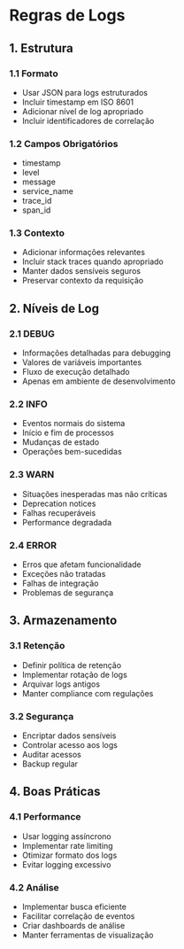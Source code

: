 # Regras de Logs

## 1. Estrutura

### 1.1 Formato

- Usar JSON para logs estruturados
- Incluir timestamp em ISO 8601
- Adicionar nível de log apropriado
- Incluir identificadores de correlação

### 1.2 Campos Obrigatórios

- timestamp
- level
- message
- service_name
- trace_id
- span_id

### 1.3 Contexto

- Adicionar informações relevantes
- Incluir stack traces quando apropriado
- Manter dados sensíveis seguros
- Preservar contexto da requisição

## 2. Níveis de Log

### 2.1 DEBUG

- Informações detalhadas para debugging
- Valores de variáveis importantes
- Fluxo de execução detalhado
- Apenas em ambiente de desenvolvimento

### 2.2 INFO

- Eventos normais do sistema
- Início e fim de processos
- Mudanças de estado
- Operações bem-sucedidas

### 2.3 WARN

- Situações inesperadas mas não críticas
- Deprecation notices
- Falhas recuperáveis
- Performance degradada

### 2.4 ERROR

- Erros que afetam funcionalidade
- Exceções não tratadas
- Falhas de integração
- Problemas de segurança

## 3. Armazenamento

### 3.1 Retenção

- Definir política de retenção
- Implementar rotação de logs
- Arquivar logs antigos
- Manter compliance com regulações

### 3.2 Segurança

- Encriptar dados sensíveis
- Controlar acesso aos logs
- Auditar acessos
- Backup regular

## 4. Boas Práticas

### 4.1 Performance

- Usar logging assíncrono
- Implementar rate limiting
- Otimizar formato dos logs
- Evitar logging excessivo

### 4.2 Análise

- Implementar busca eficiente
- Facilitar correlação de eventos
- Criar dashboards de análise
- Manter ferramentas de visualização
